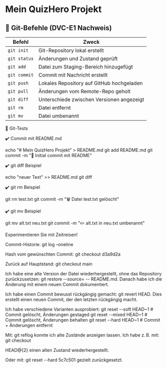 # Mein QuizHero Projekt 
## 🔁 Git-Befehle (DVC-E1 Nachweis)

| Befehl             | Zweck                                          |
|--------------------|-----------------------------------------------|
| `git init`         | Git-Repository lokal erstellt                 |
| `git status`       | Änderungen und Zustand geprüft                |
| `git add`          | Datei zum Staging-Bereich hinzugefügt         |
| `git commit`       | Commit mit Nachricht erstellt                 |
| `git push`         | Lokales Repository auf GitHub hochgeladen     |
| `git pull`         | Änderungen vom Remote-Repo geholt             |
| `git diff`         | Unterschiede zwischen Versionen angezeigt     |
| `git rm`           | Datei entfernt                                |
| `git mv`           | Datei umbenannt                               |



🧪 Git-Tests

✔️ Commit mit README.md

echo "# Mein QuizHero Projekt" > README.md
git add README.md
git commit -m "📝 Initial commit mit README"

✔️ git diff Beispiel

echo "neuer Text" >> README.md
git diff

✔️ git rm Beispiel

git rm test.txt
git commit -m "🗑️ Datei test.txt gelöscht"

✔️ git mv Beispiel

git mv alt.txt neu.txt
git commit -m "✏️ alt.txt in neu.txt umbenannt"


Experimentieren Sie mit Zeitreisen!

Commit-Historie: git log –oneline

Hash vom gewünschten Commit: git checkout d3a9d2a

Zurück auf Hauptstand: git checkout main

Ich habe eine alte Version der Datei wiederhergestellt, ohne das Repository zurückzusetzen: git restore --source=<commit-hash> -- README.md. Danach habe ich die Änderung mit einem neuen Commit dokumentiert.

Ich habe einen Commit bewusst rückgängig gemacht: git revert HEAD. Dies erstellt einen neuen Commit, der den letzten rückgängig macht.

Ich habe verschiedene Varianten ausprobiert:
git reset --soft HEAD~1     # Commit gelöscht, Änderungen gestaged
git reset --mixed HEAD~1    # Commit gelöscht, Änderungen behalten
git reset --hard HEAD~1     # Commit + Änderungen entfernt

Mit: git reflog konnte ich alte Zustände anzeigen lassen. Ich habe z. B. mit: git checkout 

HEAD@{2} einen alten Zustand wiederhergestellt. 

Oder mit: git reset --hard 5c7c501 gezielt zurückgesetzt.
